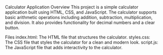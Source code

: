 Calculator Application
Overview
This project is a simple calculator application built using HTML, CSS, and JavaScript. The calculator supports basic arithmetic operations including addition, subtraction, multiplication, and division. It also provides functionality for decimal numbers and a clear button.

Files
index.html: The HTML file that structures the calculator.
styles.css: The CSS file that styles the calculator for a clean and modern look.
script.js: The JavaScript file that adds interactivity to the calculator.
